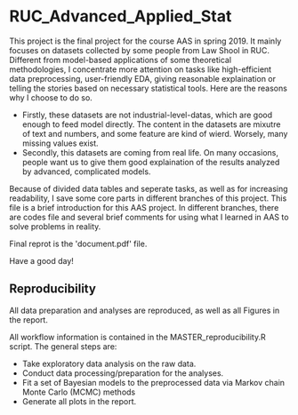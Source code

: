 # RUC_Advanced_Applied_Stat
This project is the final project for the course AAS in spring 2019. It mainly focuses on datasets collected by some people from Law Shool in RUC. Different from model-based applications of some theoretical methodologies, I concentrate more attention on tasks like high-efficient data preprocessing, user-friendly EDA, giving reasonable explaination or telling the stories based on necessary statistical tools. Here are the reasons why I choose to do so. 

* Firstly, these datasets are not industrial-level-datas, which are good enough to feed model directly. The content in the datasets are mixutre of text and numbers, and some feature are kind of wierd. Worsely, many missing values exist.
* Secondly, this datasets are coming from real life. On many occasions, people want us to give them good explaination of the results analyzed by advanced, complicated models. 

Because of divided data tables and seperate tasks, as well as for increasing readability, I save some core parts in different branches of this project. This file is a brief introduction for this AAS project. In different branches, there are codes file and several brief comments for using what I learned in AAS to solve problems in reality.

Final reprot is the 'document.pdf' file.

Have a good day!

## Reproducibility
All data preparation and analyses are reproduced, as well as all Figures in the report.

All workflow information is contained in the MASTER_reproducibility.R script. The general steps are:

* Take exploratory data analysis on the raw data.
* Conduct data processing/preparation for the analyses.
* Fit a set of Bayesian models to the preprocessed data via Markov chain Monte Carlo (MCMC) methods
* Generate all plots in the report.
